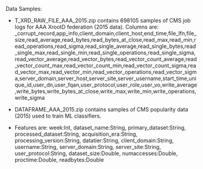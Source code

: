 Data Samples:

- T_XRD_RAW_FILE_AAA_2015.zip contains 698105 samples of CMS job logs for AAA XrootD federation (2015 data).
Columns are:
_corrupt_record,app_info,client_domain,client_host,end_time,file_lfn,file_size,read_average,read_bytes,read_bytes_at_close,read_max,read_min,read_operations,read_sigma,read_single_average,read_single_bytes,read_single_max,read_single_min,read_single_operations,read_single_sigma,read_vector_average,read_vector_bytes,read_vector_count_average,read_vector_count_max,read_vector_count_min,read_vector_count_sigma,read_vector_max,read_vector_min,read_vector_operations,read_vector_sigma,server_domain,server_host,server_site,server_username,start_time,unique_id,user_dn,user_fqan,user_protocol,user_role,user_vo,write_average,write_bytes,write_bytes_at_close,write_max,write_min,write_operations,write_sigma

- DATAFRAME_AAA_2015.zip contains samples of CMS popularity data (2015) used to train ML classifiers.
- Features are:
week:Int, dataset_name:String, primary_dataset:String, processed_dataset:String, acquisition_era:String, processing_version:String, datatier:String, client_domain:String, username:String, server_domain:String, server_site:String, user_protocol:String, dataset_size:Double, numaccesses:Double, proctime:Double, readbytes:Double
